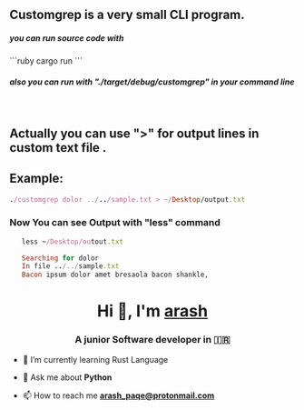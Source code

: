 <h2>Customgrep is a very small CLI program.</h2>

<h5>you can run source code with </h5> 
   ```ruby 
   cargo run
```
<h5>also you can run with "./target/debug/customgrep" in your command line</h5><br>
<h2>Actually you can use ">"  for output lines  in custom text file .</h2>
<h2>Example: </h2>

   ```ruby
   ./customgrep dolor ../../sample.txt > ~/Desktop/output.txt
  ```
<h3>Now You can see Output with "less" command</h3>

```ruby
   less ~/Desktop/outout.txt
```
```ruby
   Searching for dolor
   In file ../../sample.txt
   Bacon ipsum dolor amet bresaola bacon shankle,
   ```


<h1 align="center">Hi 👋, I'm <a href="https://github.com/arashPQ" target="blank">
arash</a></h1>
<h3 align="center">A junior Software developer in &#127470&#127479 </h3>


- 🌱 I’m currently learning Rust Language

- 💬 Ask me about **Python**

- 📫 How to reach me **arash_paqe@protonmail.com**
